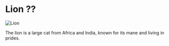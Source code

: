 # Lion ?? 
 
![Lion](https://upload.wikimedia.org/wikipedia/commons/a/a6/020_The_lion_king_Snyggve_in_the_Serengeti_National_Park_Photo_by_Giles_Laurent.jpg) 
 
The lion is a large cat from Africa and India, known for its mane and living in prides. 
